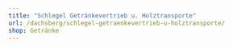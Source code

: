 ```yaml
---
title: "Schlegel Getränkevertrieb u. Holztransporte"
url: /dachsberg/schlegel-getraenkevertrieb-u-holztransporte/
shop: Getränke
---
```

